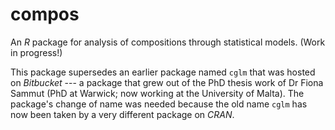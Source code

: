 # compos

An _R_ package for analysis of compositions through statistical models.  (Work in progress!)

This package supersedes an earlier package named `cglm` that was hosted on _Bitbucket_ --- a package that grew out of the PhD thesis work of Dr Fiona Sammut (PhD at Warwick; now working at the University of Malta).  The package's change of name was needed because the old name `cglm` has now been taken by a very different package on _CRAN_. 
